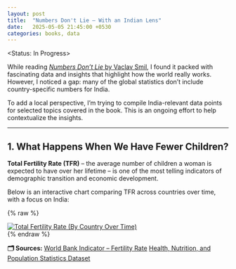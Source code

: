 ```yaml
---
layout: post
title:  "Numbers Don't Lie – With an Indian Lens"
date:   2025-05-05 21:45:00 +0530
categories: books, data
---
```


<Status: In Progress>

While reading [*Numbers Don’t Lie* by Vaclav Smil](https://www.goodreads.com/book/show/50705179-numbers-don-t-lie), I found it packed with fascinating data and insights that highlight how the world really works. However, I noticed a gap: many of the global statistics don’t include country-specific numbers for India.

To add a local perspective, I’m trying to compile India-relevant data points for selected topics covered in the book. This is an ongoing effort to help contextualize the insights.

---

## 1. What Happens When We Have Fewer Children?

**Total Fertility Rate (TFR)** – the average number of children a woman is expected to have over her lifetime – is one of the most telling indicators of demographic transition and economic development.

Below is an interactive chart comparing TFR across countries over time, with a focus on India:

{% raw %}
<div class='tableauPlaceholder' id='viz1746467634679' style='position: relative'>
  <noscript>
    <a href='#'>
      <img alt='Total Fertility Rate (By Country Over Time) '
           src='https:&#47;&#47;public.tableau.com&#47;static&#47;images&#47;YT&#47;YTYNQMHSP&#47;1_rss.png'
           style='border: none' />
    </a>
  </noscript>
  <object class='tableauViz' style='display:none;'>
    <param name='host_url' value='https%3A%2F%2Fpublic.tableau.com%2F' />
    <param name='embed_code_version' value='3' />
    <param name='path' value='shared&#47;YTYNQMHSP' />
    <param name='toolbar' value='yes' />
    <param name='static_image'
           value='https:&#47;&#47;public.tableau.com&#47;static&#47;images&#47;YT&#47;YTYNQMHSP&#47;1.png' />
    <param name='animate_transition' value='yes' />
    <param name='display_static_image' value='yes' />
    <param name='display_spinner' value='yes' />
    <param name='display_overlay' value='yes' />
    <param name='display_count' value='yes' />
    <param name='language' value='en-GB' />
    <param name='filter' value='publish=yes' />
  </object>
</div>
<script type='text/javascript'>
  var divElement = document.getElementById('viz1746467634679');
  var vizElement = divElement.getElementsByTagName('object')[0];
  vizElement.style.width = '100%';
  vizElement.style.height = (divElement.offsetWidth * 0.75) + 'px';
  var scriptElement = document.createElement('script');
  scriptElement.src = 'https://public.tableau.com/javascripts/api/viz_v1.js';
  vizElement.parentNode.insertBefore(scriptElement, vizElement);
</script>
{% endraw %}

**🗂 Sources:**
[World Bank Indicator – Fertility Rate](https://datacatalog.worldbank.org/indicator/b199835d-eece-eb11-bacc-000d3a596ff0/Fertility-rate--total--births-per-woman-)
[Health, Nutrition, and Population Statistics Dataset](https://datacatalog.worldbank.org/search/dataset/0037652/Health-Nutrition-and-Population-Statistics)

